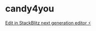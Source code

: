 # candy4you

[Edit in StackBlitz next generation editor ⚡️](https://stackblitz.com/~/github.com/rafareinkemichel/candy4you)
